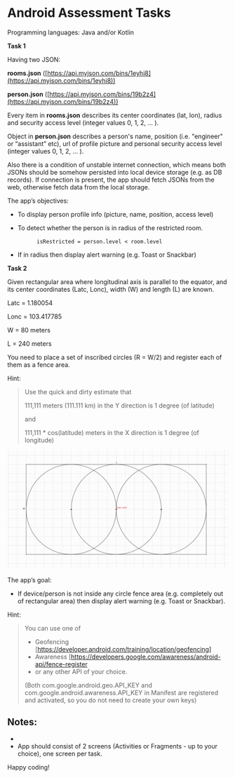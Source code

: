 # Android Assessment Tasks

Programming languages: Java and/or Kotlin

**Task 1** 

Having two JSON: 

**rooms.json** ([https://api.myjson.com/bins/1eyhi8](https://api.myjson.com/bins/1eyhi8)) 

**person.json** ([https://api.myjson.com/bins/19b2z4](https://api.myjson.com/bins/19b2z4))

Every item in **rooms.json** describes its center coordinates (lat, lon), radius and security access level (integer values 0, 1, 2, ... ).

Object in **person.json** describes a person's name, position (i.e. "engineer" or “assistant” etc), url of profile picture and personal security access level (integer values 0, 1, 2, ... ).

Also there is a condition of unstable internet connection, which means both JSONs should be somehow persisted into local device storage (e.g. as DB records). If connection is present, the app should fetch JSONs from the web, otherwise fetch data from the local storage.

The app’s objectives:

* To display person profile info (picture, name, position, access level)

* To detect whether the person is in radius of the restricted room. 

            isRestricted = person.level < room.level

* If in radius then display alert warning (e.g. Toast or Snackbar)

   

**Task 2** 

Given rectangular area where longitudinal axis is parallel to the equator, and its center coordinates (Latc, Lonc), width (W) and length (L) are known.

Latc = 1.180054

Lonc = 103.417785

W = 80 meters

L = 240 meters

You need to place a set of inscribed circles (R = W/2) and register each of them as a fence area.

Hint: 
>Use the quick and dirty estimate that 
>
>111,111 meters (111.111 km) in the Y direction is 1 degree (of latitude) 
>
>and 
>
>111,111 * cos(latitude) meters in the X direction is 1 degree (of longitude)

![Alt text](readme.res/Ship.png "Rectangular area")
  

The app’s goal:
* If device/person is not inside any circle fence area (e.g. completely out of rectangular area) then display alert warning (e.g. Toast or Snackbar).

Hint: 
>You can use one of
>* Geofencing [https://developer.android.com/training/location/geofencing]
>* Awareness [https://developers.google.com/awareness/android-api/fence-register 
>* or any other API of your choice.
>
> (Both com.google.android.geo.API_KEY and com.google.android.awareness.API_KEY in Manifest are registered and activated, so you do not need to create your own keys)


## Notes:

* 
* App should consist of 2 screens (Activities or Fragments - up to your choice), one screen per task.

Happy coding!

